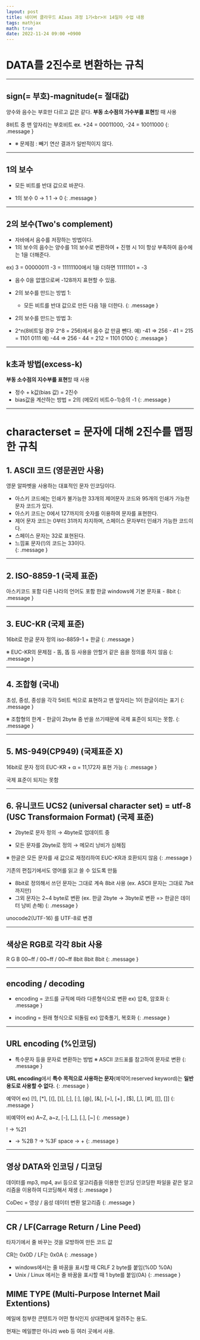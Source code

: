 ```yaml
---
layout: post
title: 네이버 클라우드 AIaas 과정 1기<br>※ 14일차 수업 내용
tags: mathjax
math: true
date: 2022-11-24 09:00 +0900
---
```


# DATA를 2진수로 변환하는 규칙

---
## sign(= 부호)-magnitude(= 절대값)

양수와 음수는 부호만 다르고 값은 같다.
**부동 소수점의 가수부를 표현**할 때 사용

8비트 중 맨 앞자리는 부호비트
ex. +24 = 00011000, -24 = 10011000
{: .message }

- ※ 문제점 : 빼기 연산 결과가 일반적이지 않다.

---
## 1의 보수

- 모든 비트를 반대 값으로 바꾼다.

- 1의 보수
0 → 1
1 → 0
{: .message }

---
## 2의 보수(Two's complement)

- 자바에서 음수를 저장하는 방법이다.
- 1의 보수의 음수는 양수를 1의 보수로 변환하여 + 진행 시
  1이 항상 부족하여 음수에는 1을 더해준다.

ex) 3 = 00000011 -3 = 11111100에서 1을 더하면 11111101 = -3
- 음수 0을 없앰으로써 -128까지 표현할 수 있음.
- 2의 보수를 만드는 방법 1:
  - 모든 비트를 반대 값으로 만든 다음 1을 더한다.
{: .message }

- 2의 보수를 만드는 방법 3:
 - 2^n(8비트일 경우 2^8 = 256)에서 음수 값 만큼 뺀다.
   예) -41 => 256 - 41 = 215 = 1101 0111
   예) -44 => 256 - 44 = 212 = 1101 0100
{: .message }

---
## k초과 방법(excess-k)

**부동 소수점의 지수부를 표현**할 때 사용

- 정수 + k값(bias 값) = 2진수
- bias값을 계산하는 방법 = 2의 (메모리 비트수-1)승의 -1
{: .message }


---
# characterset = 문자에 대해 2진수를 맵핑한 규칙

## 1. ASCII 코드 (영문권만 사용)

영문 알파벳을 사용하는 대표적인 문자 인코딩이다.

- 아스키 코드에는 인쇄가 불가능한 33개의 제어문자 코드와 95개의 인쇄가 가능한 문자 코드가 있다. 
- 아스키 코드는 0에서 127까지의 숫자를 이용하여 문자를 표현한다.<br>
- 제어 문자 코드는 0부터 31까지 차지하며, 스페이스 문자부터 인쇄가 가능한 코드이다.<br>
- 스페이스 문자는 32로 표현된다.<br>
- 느낌표 문자(!)의 코드는 33이다.<br>
{: .message }

---
## 2. ISO-8859-1 (국제 표준)

아스키코드 포함 다른 나라의 언어도 포함
한글 windows에 기본 문자표 - 8bit
{: .message }

---
## 3. EUC-KR (국제 표준)

16bit로 한글 문자 정의
iso-8859-1 + 한글
{: .message }

※ EUC-KR의 문제점 - 똠, 똡 등 사용을 안할거 같은 음을 정의를 하지 않음
{: .message }

---
## 4. 조합형 (국내)

초성, 중성, 종성을 각각 5비트 씩으로 표현하고 맨 앞자리는 1이 한글이라는 표기
{: .message }

※ 조합형의 한계 - 한글이 2byte 중 반을 쓰기때문에 국제 표준이 되지는 못함.
{: .message }

---
## 5. MS-949(CP949) (국제표준 X)

16bit로 문자 정의
EUC-KR + α = 11,172자 표현 가능
{: .message }

국제 표준이 되지는 못함

---
## 6. 유니코드 UCS2 (universal character set) = utf-8 (USC Transformaion Format) (국제 표준)

- 2byte로 문자 정의 → 4byte로 업데이트 중

- 모든 문자를 2byte로 정의 → 메모리 낭비가 심해짐

※ 한글은 모든 문자를 새 값으로 재정리하여 EUC-KR과 호환되지 않음
{: .message }

기존의 편집기에서도 영어를 읽고 쓸 수 있도록 만듦

- 8bit로 정의해서 쓰던 문자는 그대로 계속 8bit 사용
  (ex. ASCII 문자는 그대로 7bit까지만)
- 그외 문자는 2~4 byte로 변환
  (ex. 한글 2byte → 3byte로 변환 => 한글은 데이터 낭비 손해)
{: .message }

unocode2(UTF-16) 를 UTF-8로 변경

---
## 색상은 RGB로 각각 8bit 사용

  R       G       B
00~ff / 00~ff / 00~ff
 8bit   8bit    8bit
{: .message }

---
## encoding / decoding

- encoding = 코드를 규칙에 따라 다른형식으로 변환
ex) 압축, 암호화
{: .message }

- incoding = 원래 형식으로 되돌림
 ex) 압축풀기, 복호화
{: .message }

---
## URL encoding (%인코딩)

- 특수문자 등을 문자로 변환하는 방법
※ ASCII 코드표를 참고하여 문자로 변환
{: .message }

**URL encoding**에서 **특수 목적으로 사용하는 문자**(예약어:reserved keyword)는
**일반 용도로 사용할 수 없다.**
{: .message }

예약어 ex) [!], [*], [(], [)], [;], [:], [@], [&], [=], [+] , [$], [,], [#], [[], []]
{: .message }

비예약어 ex) A~Z, a~z, [-], [_], [.], [~]
{: .message }

! → %21
+ → %2B
? → %3F
space → +
{: .message }

---
## 영상 DATA와 인코딩 / 디코딩

데이터를 mp3, mp4, avi 등으로 알고리즘을 이용한 인코딩
인코딩한 파일을 같은 알고리즘을 이용하여 디코딩해서 재생
{: .message }

CoDec = 영상 / 음성 데이터 변환 알고리즘
{: .message }

---
## CR / LF(Carrage Return / Line Peed)

타자기에서 줄 바꾸는 것을 모방하여 만든 코드 값

CR는 0x0D / LF는 0x0A
{: .message }

- windows에서는 줄 바꿈을 표시할 때 CRLF 2 byte를 붙임(%0D %0A)
- Unix / Linux 에서는 줄 바꿈을 표시할 때 1 byte를 붙임(0A)
{: .message }

## MIME TYPE (Multi-Purpose Internet Mail Extentions)

메일에 첨부한 콘텐트가 어떤 형식인지 상대편에게 알려주는 용도.

현재는 메일뿐만 아니라 web 등 여러 곳에서 사용.




